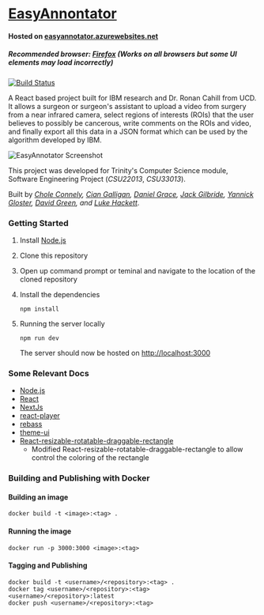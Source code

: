 # [EasyAnnontator](https://easyannotator.azurewebsites.net/)

#### Hosted on [easyannotator.azurewebsites.net](https://easyannotator.azurewebsites.net/)

##### Recommended browser: [Firefox](https://www.mozilla.org/en-US/firefox/new/) (_Works on all browsers but some UI elements may load incorrectly_)

[![Build Status](https://travis-ci.com/CSU33013-SWENG-Group-9/Easy-Annotator.svg?branch=master)](https://travis-ci.com/CSU33013-SWENG-Group-9/Easy-Annotator)

A React based project built for IBM research and Dr. Ronan Cahill from UCD. It allows a surgeon or surgeon's assistant to upload a video from surgery from a near infrared camera, select regions of interests (ROIs) that the user believes to possibly be cancerous, write comments on the ROIs and video, and finally export all this data in a JSON format which can be used by the algorithm developed by IBM.

![EasyAnnotator Screenshot](https://i.imgur.com/9RpOSBy.jpg)

This project was developed for Trinity's Computer Science module, Software Engineering Project (_CSU22013_, _CSU33013_).

Built by _[Chole Connely](https://github.com/TheCsWorld), [Cian Galligan](https://github.com/xaarrssx), [Daniel Grace](https://github.com/danana5), [Jack Gilbride](https://github.com/jackgilbride999), [Yannick Gloster](https://github.com/yannickgloster), [David Green](https://github.com/dgreen8443), and [Luke Hackett](https://github.com/LukeHackett12)_.

### Getting Started

1. Install [Node.js](https://nodejs.org)
2. Clone this repository
3. Open up command prompt or teminal and navigate to the location of the cloned repository
4. Install the dependencies

   ```Shell Session
   npm install
   ```

5. Running the server locally

   ```Shell Session
   npm run dev
   ```

   The server should now be hosted on [http://localhost:3000](http://localhost:3000)

### Some Relevant Docs

- [Node.js](https://nodejs.org/en/docs/)
- [React](https://reactjs.org/docs/getting-started.html)
- [NextJs](https://nextjs.org/docs/getting-started)
- [react-player](https://github.com/CookPete/react-player)
- [rebass](https://rebassjs.org/)
- [theme-ui](https://theme-ui.com/)
- [React-resizable-rotatable-draggable-rectangle](https://github.com/CSU33013-SWENG-Group-9/react-resizable-rotatable-draggable)
  - Modified React-resizable-rotatable-draggable-rectangle to allow control the coloring of the rectangle

### Building and Publishing with Docker

#### Building an image

```Shell Session
docker build -t <image>:<tag> .
```

#### Running the image

```Shell Session
docker run -p 3000:3000 <image>:<tag>
```

#### Tagging and Publishing

```Shell Session
docker build -t <username>/<repository>:<tag> .
docker tag <username>/<repository>:<tag> <username>/<repository>:latest
docker push <username>/<repository>:<tag>
```
